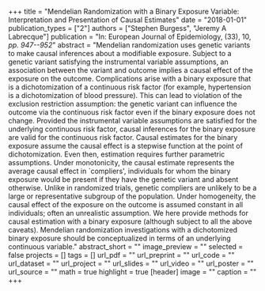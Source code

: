 +++
title = "Mendelian Randomization with a Binary Exposure Variable: Interpretation and Presentation of Causal Estimates"
date = "2018-01-01"
publication_types = ["2"]
authors = ["Stephen Burgess", "Jeremy A Labrecque"]
publication = "In: European Journal of Epidemiology, (33), 10, _pp. 947--952_"
abstract = "Mendelian randomization uses genetic variants to make causal inferences about a modifiable exposure. Subject to a genetic variant satisfying the instrumental variable assumptions, an association between the variant and outcome implies a causal effect of the exposure on the outcome. Complications arise with a binary exposure that is a dichotomization of a continuous risk factor (for example, hypertension is a dichotomization of blood pressure). This can lead to violation of the exclusion restriction assumption: the genetic variant can influence the outcome via the continuous risk factor even if the binary exposure does not change. Provided the instrumental variable assumptions are satisfied for the underlying continuous risk factor, causal inferences for the binary exposure are valid for the continuous risk factor. Causal estimates for the binary exposure assume the causal effect is a stepwise function at the point of dichotomization. Even then, estimation requires further parametric assumptions. Under monotonicity, the causal estimate represents the average causal effect in `compliers', individuals for whom the binary exposure would be present if they have the genetic variant and absent otherwise. Unlike in randomized trials, genetic compliers are unlikely to be a large or representative subgroup of the population. Under homogeneity, the causal effect of the exposure on the outcome is assumed constant in all individuals; often an unrealistic assumption. We here provide methods for causal estimation with a binary exposure (although subject to all the above caveats). Mendelian randomization investigations with a dichotomized binary exposure should be conceptualized in terms of an underlying continuous variable."
abstract_short = ""
image_preview = ""
selected = false
projects = []
tags = []
url_pdf = ""
url_preprint = ""
url_code = ""
url_dataset = ""
url_project = ""
url_slides = ""
url_video = ""
url_poster = ""
url_source = ""
math = true
highlight = true
[header]
image = ""
caption = ""
+++

